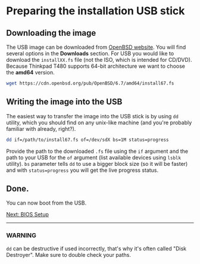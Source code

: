 # Preparing the installation USB stick

## Downloading the image

The USB image can be downloaded from [OpenBSD website](https://www.openbsd.org/). 
You will find several options in the **Downloads** section. 
For USB you would like to download the `installXX.fs` file (not the ISO, which is intended for CD/DVD).
Because Thinkpad T480 supports 64-bit architecture we want to choose the **amd64** version.

```sh
wget https://cdn.openbsd.org/pub/OpenBSD/6.7/amd64/install67.fs
```

## Writing the image into the USB

The easiest way to transfer the image into the USB stick is by using `dd` utility, which you should find on any unix-like machine (and you're probably familiar with already, right?).

```sh
dd if=/path/to/install67.fs of=/dev/sdX bs=1M status=progress
```

Provide the path to the downloaded `.fs` file using the `if` argument and the path to your USB for the `of` argument (list available devices using `lsblk` utility).
`bs` parameter tells `dd` to use a bigger block size (so it will be faster) and with `status=progress` you will get the live progress status.


## Done.

You can now boot from the USB.

[Next: BIOS Setup](01-bios-setup.md)

---


### WARNING

`dd` can be destructive if used incorrectly, that's why it's often called "Disk Destroyer". 
Make sure to double check your paths.
